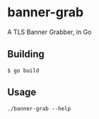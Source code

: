 banner-grab
==================

A TLS Banner Grabber, in Go

## Building

```
$ go build
```

## Usage

```
./banner-grab --help
```


